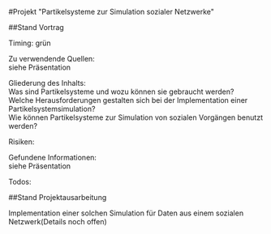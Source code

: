 #Projekt "Partikelsysteme zur Simulation sozialer Netzwerke"


##Stand Vortrag

Timing: grün

Zu verwendende Quellen:  
siehe Präsentation  

Gliederung des Inhalts:  
Was sind Partikelsysteme und wozu können sie gebraucht werden?  
Welche Herausforderungen gestalten sich bei der Implementation einer 
Partikelsystemsimulation?  
Wie können Partikelsysteme zur Simulation von sozialen Vorgängen benutzt 
werden?


Risiken:

Gefundene Informationen:  
siehe Präsentation

Todos:


##Stand Projektausarbeitung

Implementation einer solchen Simulation für Daten aus einem sozialen 
Netzwerk(Details noch offen)
